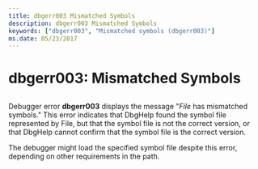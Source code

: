 ```yaml
---
title: dbgerr003 Mismatched Symbols
description: dbgerr003 Mismatched Symbols
keywords: ["dbgerr003", "Mismatched symbols (dbgerr003)"]
ms.date: 05/23/2017
---
```


# dbgerr003: Mismatched Symbols


## <span id="ddk_dbgerr003_dbg"></span><span id="DDK_DBGERR003_DBG"></span>


Debugger error **dbgerr003** displays the message "*File* has mismatched symbols." This error indicates that DbgHelp found the symbol file represented by File, but that the symbol file is not the correct version, or that DbgHelp cannot confirm that the symbol file is the correct version.

The debugger might load the specified symbol file despite this error, depending on other requirements in the path.

 

 